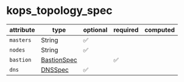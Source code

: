 # kops_topology_spec

| attribute | type | optional | required | computed |
| --- | --- | --- | --- | --- |
| `masters` | String | :white_check_mark: |  |  |
| `nodes` | String | :white_check_mark: |  |  |
| `bastion` | [BastionSpec](./BastionSpec.generated.md) |  | :white_check_mark: |  |
| `dns` | [DNSSpec](./DNSSpec.generated.md) | :white_check_mark: |  |  |
